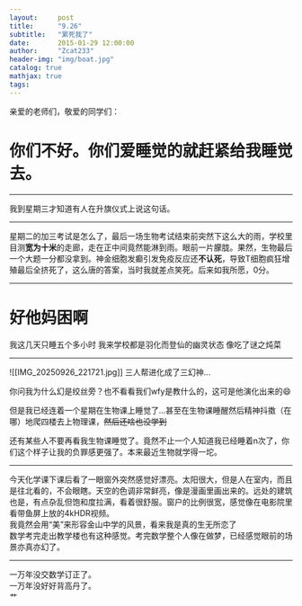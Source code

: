 ```yaml
---
layout:     post
title:      "9.26"
subtitle:   "累死我了"
date:       2015-01-29 12:00:00
author:     "Zcat233"
header-img: "img/boat.jpg"
catalog: true
mathjax: true
tags:
---
```


亲爱的老师们，敬爱的同学们：
# 你们不好。你们爱睡觉的就赶紧给我睡觉去。
---

我到星期三才知道有人在升旗仪式上说这句话。

---

星期二的加三考试是怎么了，最后一场生物考试结束前突然下这么大的雨，学校里目测**宽为十米**的走廊，走在正中间竟然能淋到雨。眼前一片朦胧。果然，生物最后一个大题一分都没拿到。神金细胞发癫引发免疫反应还**不认死**，导致T细胞疯狂增殖最后全挤死了，这么唐的答案，当时我就差点笑死。后来如我所愿，0分。

---

# 好他妈困啊
我这几天只睡五个多小时
我来学校都是羽化而登仙的幽灵状态
像吃了谜之炖菜

---

![[IMG_20250926_221721.jpg]]
三人帮进化成了三幻神...<br>

你问我为什么幻是绞丝旁？也不看看我们wfy是教什么的，这可是他演化出来的😄<br>

但是我已经连着一个星期在生物课上睡觉了...甚至在生物课睡醒然后精神抖擞（在哪）地爬四楼去上物理课，~~然后还啥也没学到~~<br>

还有某些人不要再看我生物课睡觉了。竟然不止一个人知道我已经睡着n次了，你们这个样子让我的负罪感更强了。本来最近生物就学得一坨。

---

今天化学课下课后看了一眼窗外突然感觉好漂亮。太阳很大，但是人在室内，而且是往北看的，不会眼瞎。天空的色调非常鲜亮，像是漫画里画出来的。远处的建筑也是，有点杂乱但饱和度拉满，看着很舒服。窗户的比例很宽，感觉像在电影院里看带鱼屏上放的4kHDR视频。<br>
我竟然会用“美”来形容金山中学的风景，看来我是真的生无所恋了<br>
数学考完走出教学楼也有这种感觉。考完数学整个人像在做梦，已经感觉眼前的场景亦真亦幻了。

---

一万年没交数学订正了。<br>
一万年没好好背高丹了。<br>
艹
